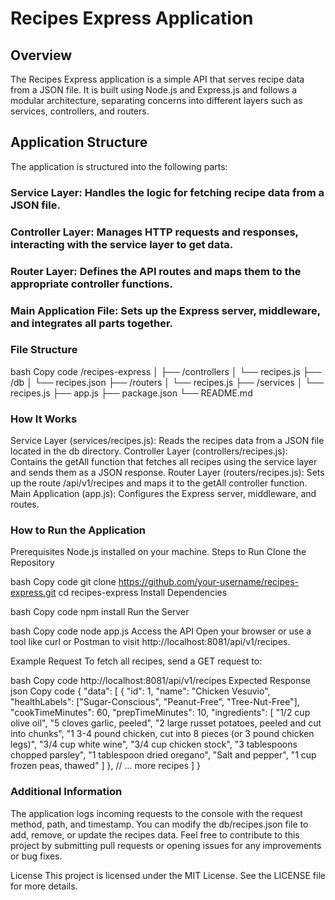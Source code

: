 # Recipes Express Application

## Overview
The Recipes Express application is a simple API that serves recipe data from a JSON file. It is built using Node.js and Express.js and follows a modular architecture, separating concerns into different layers such as services, controllers, and routers.

## Application Structure
The application is structured into the following parts:

### Service Layer: Handles the logic for fetching recipe data from a JSON file.
### Controller Layer: Manages HTTP requests and responses, interacting with the service layer to get data.
### Router Layer: Defines the API routes and maps them to the appropriate controller functions.
### Main Application File: Sets up the Express server, middleware, and integrates all parts together.
### File Structure
bash
Copy code
/recipes-express
│
├── /controllers
│   └── recipes.js
├── /db
│   └── recipes.json
├── /routers
│   └── recipes.js
├── /services
│   └── recipes.js
├── app.js
├── package.json
└── README.md

### How It Works
Service Layer (services/recipes.js): Reads the recipes data from a JSON file located in the db directory.
Controller Layer (controllers/recipes.js): Contains the getAll function that fetches all recipes using the service layer and sends them as a JSON response.
Router Layer (routers/recipes.js): Sets up the route /api/v1/recipes and maps it to the getAll controller function.
Main Application (app.js): Configures the Express server, middleware, and routes.


### How to Run the Application
Prerequisites
Node.js installed on your machine.
Steps to Run
Clone the Repository

bash
Copy code
git clone https://github.com/your-username/recipes-express.git
cd recipes-express
Install Dependencies

bash
Copy code
npm install
Run the Server

bash
Copy code
node app.js
Access the API
Open your browser or use a tool like curl or Postman to visit http://localhost:8081/api/v1/recipes.

Example Request
To fetch all recipes, send a GET request to:

bash
Copy code
http://localhost:8081/api/v1/recipes
Expected Response
json
Copy code
{
  "data": [
    {
      "id": 1,
      "name": "Chicken Vesuvio",
      "healthLabels": ["Sugar-Conscious", "Peanut-Free", "Tree-Nut-Free"],
      "cookTimeMinutes": 60,
      "prepTimeMinutes": 10,
      "ingredients": [
        "1/2 cup olive oil",
        "5 cloves garlic, peeled",
        "2 large russet potatoes, peeled and cut into chunks",
        "1 3-4 pound chicken, cut into 8 pieces (or 3 pound chicken legs)",
        "3/4 cup white wine",
        "3/4 cup chicken stock",
        "3 tablespoons chopped parsley",
        "1 tablespoon dried oregano",
        "Salt and pepper",
        "1 cup frozen peas, thawed"
      ]
    },
    // ... more recipes
  ]
}
### Additional Information
The application logs incoming requests to the console with the request method, path, and timestamp.
You can modify the db/recipes.json file to add, remove, or update the recipes data.
Feel free to contribute to this project by submitting pull requests or opening issues for any improvements or bug fixes.

License
This project is licensed under the MIT License. See the LICENSE file for more details.
